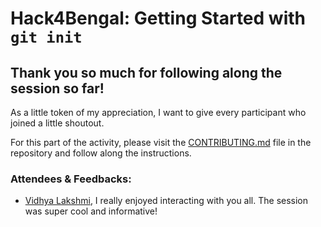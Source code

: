 # Hack4Bengal: Getting Started with `git init`

## Thank you so much for following along the session so far!

As a little token of my appreciation, I want to give every participant who joined a little shoutout.

For this part of the activity, please visit the [CONTRIBUTING.md](CONTRIBUTING.md) file in the repository and follow along the instructions.

### Attendees & Feedbacks:
 - [Vidhya Lakshmi](https://github.com/vid-27), I really enjoyed interacting with you all. The session was super cool and informative!